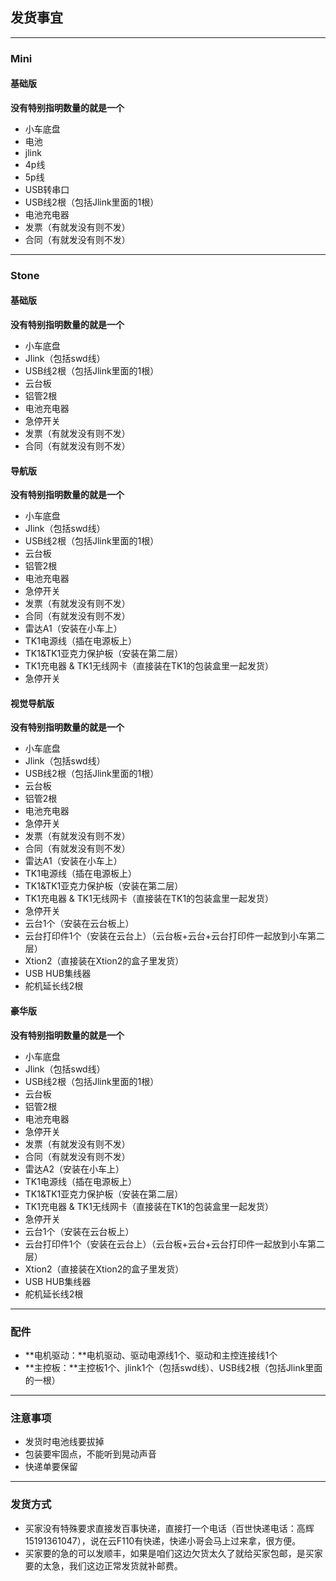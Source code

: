 ## 发货事宜

---

### Mini
#### 基础版
**没有特别指明数量的就是一个**
- 小车底盘
- 电池
- jlink
- 4p线
- 5p线
- USB转串口
- USB线2根（包括Jlink里面的1根）
- 电池充电器
- 发票（有就发没有则不发）
- 合同（有就发没有则不发）

---

### Stone
#### 基础版
**没有特别指明数量的就是一个**
- 小车底盘
- Jlink（包括swd线）
- USB线2根（包括Jlink里面的1根）
- 云台板
- 铝管2根
- 电池充电器
- 急停开关
- 发票（有就发没有则不发）
- 合同（有就发没有则不发）
#### 导航版
**没有特别指明数量的就是一个**
- 小车底盘
- Jlink（包括swd线）
- USB线2根（包括Jlink里面的1根）
- 云台板
- 铝管2根
- 电池充电器
- 急停开关
- 发票（有就发没有则不发）
- 合同（有就发没有则不发）
- 雷达A1（安装在小车上）
- TK1电源线（插在电源板上）
- TK1&TK1亚克力保护板（安装在第二层）
- TK1充电器 & TK1无线网卡（直接装在TK1的包装盒里一起发货）
- 急停开关
#### 视觉导航版
**没有特别指明数量的就是一个**
- 小车底盘
- Jlink（包括swd线）
- USB线2根（包括Jlink里面的1根）
- 云台板
- 铝管2根
- 电池充电器
- 急停开关
- 发票（有就发没有则不发）
- 合同（有就发没有则不发）
- 雷达A1（安装在小车上）
- TK1电源线（插在电源板上）
- TK1&TK1亚克力保护板（安装在第二层）
- TK1充电器 & TK1无线网卡（直接装在TK1的包装盒里一起发货）
- 急停开关
- 云台1个（安装在云台板上）
- 云台打印件1个（安装在云台上）（云台板+云台+云台打印件一起放到小车第二层）
- Xtion2（直接装在Xtion2的盒子里发货）
- USB HUB集线器
- 舵机延长线2根
#### 豪华版
**没有特别指明数量的就是一个**
- 小车底盘
- Jlink（包括swd线）
- USB线2根（包括Jlink里面的1根）
- 云台板
- 铝管2根
- 电池充电器
- 急停开关
- 发票（有就发没有则不发）
- 合同（有就发没有则不发）
- 雷达A2（安装在小车上）
- TK1电源线（插在电源板上）
- TK1&TK1亚克力保护板（安装在第二层）
- TK1充电器 & TK1无线网卡（直接装在TK1的包装盒里一起发货）
- 急停开关
- 云台1个（安装在云台板上）
- 云台打印件1个（安装在云台上）（云台板+云台+云台打印件一起放到小车第二层）
- Xtion2（直接装在Xtion2的盒子里发货）
- USB HUB集线器
- 舵机延长线2根

---

### 配件
- **电机驱动：**电机驱动、驱动电源线1个、驱动和主控连接线1个
- **主控板：**主控板1个、jlink1个（包括swd线）、USB线2根（包括Jlink里面的一根）

---

### 注意事项
- 发货时电池线要拔掉
- 包装要牢固点，不能听到晃动声音
- 快递单要保留

---

### 发货方式
- 买家没有特殊要求直接发百事快递，直接打一个电话（百世快递电话：高辉15191361047），说在云F110有快递，快递小哥会马上过来拿，很方便。
- 买家要的急的可以发顺丰，如果是咱们这边欠货太久了就给买家包邮，是买家要的太急，我们这边正常发货就补邮费。
 

